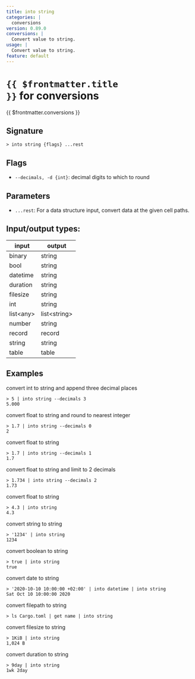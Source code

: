 ```yaml
---
title: into string
categories: |
  conversions
version: 0.89.0
conversions: |
  Convert value to string.
usage: |
  Convert value to string.
feature: default
---
```

<!-- This file is automatically generated. Please edit the command in https://github.com/nushell/nushell instead. -->

# <code>{{ $frontmatter.title }}</code> for conversions

<div class='command-title'>{{ $frontmatter.conversions }}</div>

## Signature

```> into string {flags} ...rest```

## Flags

 -  `--decimals, -d {int}`: decimal digits to which to round

## Parameters

 -  `...rest`: For a data structure input, convert data at the given cell paths.


## Input/output types:

| input     | output       |
| --------- | ------------ |
| binary    | string       |
| bool      | string       |
| datetime  | string       |
| duration  | string       |
| filesize  | string       |
| int       | string       |
| list\<any\> | list\<string\> |
| number    | string       |
| record    | record       |
| string    | string       |
| table     | table        |
## Examples

convert int to string and append three decimal places
```nu
> 5 | into string --decimals 3
5.000
```

convert float to string and round to nearest integer
```nu
> 1.7 | into string --decimals 0
2
```

convert float to string
```nu
> 1.7 | into string --decimals 1
1.7
```

convert float to string and limit to 2 decimals
```nu
> 1.734 | into string --decimals 2
1.73
```

convert float to string
```nu
> 4.3 | into string
4.3
```

convert string to string
```nu
> '1234' | into string
1234
```

convert boolean to string
```nu
> true | into string
true
```

convert date to string
```nu
> '2020-10-10 10:00:00 +02:00' | into datetime | into string
Sat Oct 10 10:00:00 2020
```

convert filepath to string
```nu
> ls Cargo.toml | get name | into string

```

convert filesize to string
```nu
> 1KiB | into string
1,024 B
```

convert duration to string
```nu
> 9day | into string
1wk 2day
```
